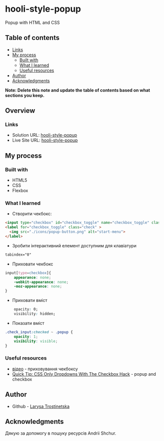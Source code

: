 # hooli-style-popup
Popup with HTML and CSS

## Table of contents

  - [Links](#links)
- [My process](#my-process)
  - [Built with](#built-with)
  - [What I learned](#what-i-learned)
  - [Useful resources](#useful-resources)
- [Author](#author)
- [Acknowledgments](#acknowledgments)

**Note: Delete this note and update the table of contents based on what sections you keep.**

## Overview

### Links

- Solution URL: [hooli-style-popup](https://github.com/Lara-trost/hooli-style-popup)
- Live Site URL: [hooli-style-popup](https://lara-trost.github.io/hooli-style-popup/)

## My process

### Built with

- HTML5 
- CSS 
- Flexbox

### What I learned

 - Створити чекбокс:
```html
<input type="checkbox" id="checkbox_toggle" name="checkbox_toggle" class="check_input" tabindex="0">
<label for="checkbox_toggle" class="check" >
  <img src="./icons/popup-button.png" alt="start-menu">
</label>
```
 - Зробити інтерактивний елемент доступним для клавіатури
 ```html
 tabindex="0"
 ```

 - Приховати чекбокс
```css
input[type=checkbox]{
    appearance: none;
    -webkit-appearance: none;
    -moz-appearance: none;
}
```
- Приховати вміст
```css
    opacity: 0;
    visibility: hidden;
```
- Показати вміст 
```css
.check_input:checked ~ .popup {
    opacity: 1;
    visibility: visible;
}
```

### Useful resources

- [відео](https://www.youtube.com/watch?v=E6kLaaQFctU&ab_channel=VadimMakeev) - приховування чекбоксу
- [Quick Tip: CSS Only Dropdowns With The Checkbox Hack](https://tutorialzine.com/2015/08/quick-tip-css-only-dropdowns-with-the-checkbox-hack) - popup and checkbox

## Author

- Github - [Larysa Trostinetska](https://github.com/Lara-trost)

## Acknowledgments

Дякую за допомогу в пошуку ресурсів Andrii Shchur.
